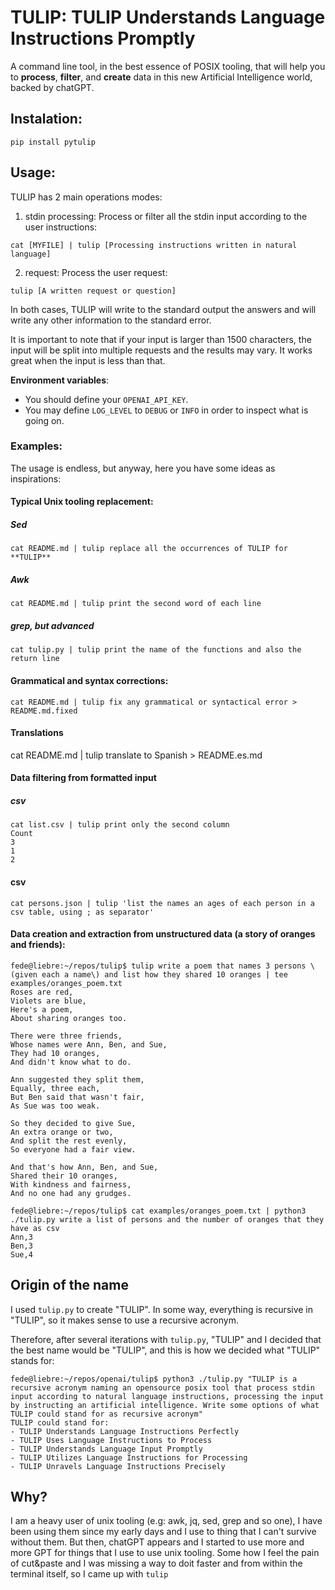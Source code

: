 # TULIP: TULIP Understands Language Instructions Promptly

A command line tool, in the best essence of POSIX tooling, that will help you to **process**, **filter**, and **create** data in this new Artificial Intelligence world, backed by chatGPT.

## Instalation:

```
pip install pytulip
``` 

## Usage:

TULIP has 2 main operations modes:

1. stdin processing: Process or filter all the stdin input according to the user instructions:
```
cat [MYFILE] | tulip [Processing instructions written in natural language]
```
2. request: Process the user request:
```
tulip [A written request or question]
```
In both cases, TULIP will write to the standard output the answers and will write any other information to the standard error.

It is important to note that if your input is larger than 1500 characters, the input will be split into multiple requests and the results may vary. It works great when the input is less than that.


**Environment variables**:
- You should define your `OPENAI_API_KEY`.
- You may define `LOG_LEVEL` to `DEBUG` or `INFO` in order to inspect what is going on.

### Examples:
The usage is endless, but anyway, here you have some ideas as inspirations:
#### Typical Unix tooling replacement:
##### Sed
```
cat README.md | tulip replace all the occurrences of TULIP for **TULIP**
```
##### Awk
```
cat README.md | tulip print the second word of each line
```
##### grep, but advanced
```
cat tulip.py | tulip print the name of the functions and also the return line 
```

#### Grammatical and syntax corrections:
```
cat README.md | tulip fix any grammatical or syntactical error > README.md.fixed
```

#### Translations
cat README.md | tulip translate to Spanish > README.es.md

#### Data filtering from formatted input
##### csv
```
cat list.csv | tulip print only the second column
Count
3
1
2

```
#### csv
```
cat persons.json | tulip 'list the names an ages of each person in a csv table, using ; as separator'

```
#### Data creation and extraction from unstructured data (a story of oranges and friends):
```
fede@liebre:~/repos/tulip$ tulip write a poem that names 3 persons \(given each a name\) and list how they shared 10 oranges | tee examples/oranges_poem.txt
Roses are red,
Violets are blue,
Here's a poem,
About sharing oranges too.

There were three friends,
Whose names were Ann, Ben, and Sue,
They had 10 oranges,
And didn't know what to do.

Ann suggested they split them,
Equally, three each,
But Ben said that wasn't fair,
As Sue was too weak.

So they decided to give Sue,
An extra orange or two,
And split the rest evenly,
So everyone had a fair view.

And that's how Ann, Ben, and Sue,
Shared their 10 oranges,
With kindness and fairness,
And no one had any grudges.

fede@liebre:~/repos/tulip$ cat examples/oranges_poem.txt | python3 ./tulip.py write a list of persons and the number of oranges that they have as csv
Ann,3
Ben,3
Sue,4
```


## Origin of the name
I used ```tulip.py``` to create "TULIP". In some way, everything is recursive in "TULIP", so it makes sense to use a recursive acronym.

Therefore, after several iterations with ```tulip.py```, "TULIP" and I decided that the best name would be "TULIP", and this is how we decided what "TULIP" stands for:
```
fede@liebre:~/repos/openai/tulip$ python3 ./tulip.py "TULIP is a recursive acronym naming an opensource posix tool that process stdin input according to natural language instructions, processing the input by instructing an artificial intelligence. Write some options of what TULIP could stand for as recursive acronym"
TULIP could stand for:
- TULIP Understands Language Instructions Perfectly
- TULIP Uses Language Instructions to Process
- TULIP Understands Language Input Promptly
- TULIP Utilizes Language Instructions for Processing
- TULIP Unravels Language Instructions Precisely
```



## Why?

I am a heavy user of unix tooling (e.g: awk, jq, sed, grep and so one), I have been using them since my early days and I use to thing that I can't survive without them. But then, chatGPT appears and I started to use more and more GPT for things that I use to use unix tooling. Some how I feel the pain of cut&paste and I was missing a way to doit faster and from within the terminal itself, so I came up with ```tulip```
